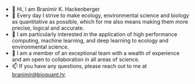 - 👋 Hi, I am Branimir K. Hackenberger
- 👀 Every day I strive to make ecology, environmental science and biology as quantitative as possible, which for me also means making them more precise, logical and accurate.
- 🌱 I am particularly interested in the application of high performance computing, machine learning, and deep learning to ecology and environmental science.
- 💞️ I am a member of an exceptional team with a wealth of experience and am open to collaboration in all areas of science.
- 📫 If you have any questions, please reach out to me at branimir@bioquant.hr.

<!---
Branimir-K-Hackenberger/Branimir-K-Hackenberger is a ✨ special ✨ repository because its `README.md` (this file) appears on your GitHub profile.
You can click the Preview link to take a look at your changes.
--->
